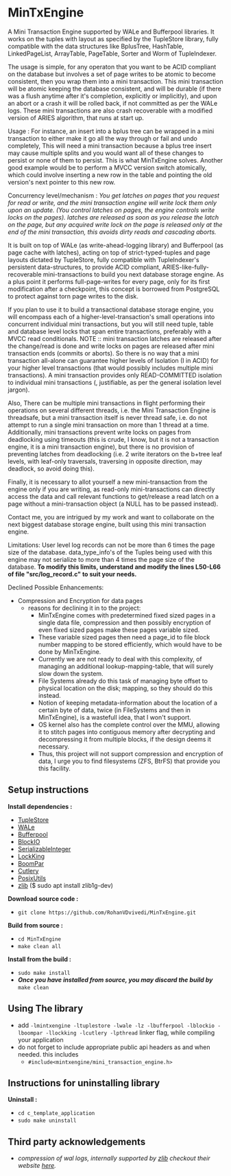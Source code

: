 # MinTxEngine
A Mini Transaction Engine supported by WALe and Bufferpool libraries.
It works on the tuples with layout as specified by the TupleStore library, fully compatible with the data structures like BplusTree, HashTable, LinkedPageList, ArrayTable, PageTable, Sorter and Worm of TupleIndexer.

The usage is simple, for any operaton that you want to be ACID compliant on the database but involves a set of page writes to be atomic to become consistent, then you wrap them into a mini transaction.
This mini transaction will be atomic keeping the database consistent, and will be durable (if there was a flush anytime after it's completion, explicitly or implicitly), and upon an abort or a crash it will be rolled back, if not committed as per the WALe logs.
These mini transactions are also crash recoverable with a modified version of ARIES algorithm, that runs at start up.

Usage : For instance, an insert into a bplus tree can be wrapped in a mini transaction to either make it go all the way through or fail and undo completely, This will need a mini transaction because a bplus tree insert may cause multiple splits and you would want all of these changes to persist or none of them to persist. This is what MinTxEngine solves. Another good example would be to perform a MVCC version switch atomically, which could involve inserting a new row in the table and pointing the old version's next pointer to this new row.

Concurrency level/mechanism : *You get latches on pages that you request for read or write, and the mini transaction engine will write lock them only upon an update. (You control latches on pages, the engine controls write locks on the pages). latches are released as soon as you release the latch on the page, but any acquired write lock on the page is released only at the end of the mini transaction, this avoids dirty reads and cascading aborts.*

It is built on top of WALe (as write-ahead-logging library) and Bufferpool (as page cache with latches), acting on top of strict-typed-tuples and page layouts dictated by TupleStore, fully compatible with TupleIndexer's persistent data-structures, to provide ACID compliant, ARIES-like-fully-recoverable mini-transactions to build you next database storage engine. As a plus point it performs full-page-writes for every page, only for its first modification after a checkpoint, this concept is borrowed from PostgreSQL to protect against torn page writes to the disk.

If you plan to use it to build a transactional database storage engine, you will encompass each of a higher-level-transaction's small operations into concurrent individual mini transactions, but you will still need tuple, table and database level locks that span entire transactions, preferably with a MVCC read conditionals. NOTE :: mini transaction latches are released after the change/read is done and write locks on pages are released after mini transaction ends (commits or aborts). So there is no way that a mini transaction all-alone can guarantee higher levels of Isolation (I in ACID) for your higher level transactions (that would possibly includes multiple mini transactions). A mini transaction provides only READ-COMMITTED isolation to individual mini transactions (, justifiable, as per the general isolation level jargon).

Also, There can be multiple mini transactions in flight performing their operations on several different threads, i.e. the Mini Transaction Engine is threadsafe, but a mini transaction itself is never thread safe, i.e. do not attempt to run a single mini transaction on more than 1 thread at a time. Additionally, mini transactions prevent write locks on pages from deadlocking using timeouts (this is crude, I know, but it is not a transaction engine, it is a mini transaction engine), but there is no provision of preventing latches from deadlocking (i.e. 2 write iterators on the b+tree leaf levels, with leaf-only traversals, traversing in opposite direction, may deadlock, so avoid doing this).

Finally, it is necessary to allot yourself a new mini-transaction from the engine only if you are writing, as read-only mini-transactions can directly access the data and call relevant functions to get/release a read latch on a page without a mini-transaction object (a NULL has to be passed instead).

Contact me, you are intrigued by my work and want to collaborate on the next biggest database storage engine, built using this mini transaction engine.

Limitations:
 User level log records can not be more than 6 times the page size of the database.
 data_type_info's of the Tuples being used with this engine may not serialize to more than 4 times the page size of the database.
 **To modify this limits, understand and modify the lines L50-L66 of file "src/log_record.c" to suit your needs.**

Declined Possible Enhancements:
 * Compression and Encryption for data pages
   * reasons for declining it in to the project:
     * MinTxEngine comes with predetermined fixed sized pages in a single data file, compression and then possibly encryption of even fixed sized pages make these pages variable sized.
     * These variable sized pages then need a page_id to file block number mapping to be stored efficiently, which would have to be done by MinTxEngine.
     * Currently we are not ready to deal with this complexity, of managing an additional lookup-mapping-table, that will surely slow down the system.
     * File Systems already do this task of managing byte offset to physical location on the disk; mapping, so they should do this instead.
     * Notion of keeping metadata-information about the location of a certain byte of data, twice (in FileSystems and then in MinTxEngine), is a wastefull idea, that I won't support.
     * OS kernel also has the complete control over the MMU, allowing it to stitch pages into contiguous memory after decrypting and decompressing it from multiple blocks, if the design deems it necessary.
     * Thus, this project will not support compression and encryption of data, I urge you to find filesystems (ZFS, BtrFS) that provide you this facility.

## Setup instructions
**Install dependencies :**
 * [TupleStore](https://github.com/RohanVDvivedi/TupleStore)
 * [WALe](https://github.com/RohanVDvivedi/WALe)
 * [Bufferpool](https://github.com/RohanVDvivedi/Bufferpool)
 * [BlockIO](https://github.com/RohanVDvivedi/BlockIO)
 * [SerializableInteger](https://github.com/RohanVDvivedi/SerializableInteger)
 * [LockKing](https://github.com/RohanVDvivedi/LockKing)
 * [BoomPar](https://github.com/RohanVDvivedi/BoomPar)
 * [Cutlery](https://github.com/RohanVDvivedi/Cutlery)
 * [PosixUtils](https://github.com/RohanVDvivedi/PosixUtils)
 * [zlib](https://github.com/madler/zlib)      ($ sudo apt install zlib1g-dev)

**Download source code :**
 * `git clone https://github.com/RohanVDvivedi/MinTxEngine.git`

**Build from source :**
 * `cd MinTxEngine`
 * `make clean all`

**Install from the build :**
 * `sudo make install`
 * ***Once you have installed from source, you may discard the build by*** `make clean`

## Using The library
 * add `-lmintxengine -ltuplestore -lwale -lz -lbufferpool -lblockio -lboompar -llockking -lcutlery -lpthread` linker flag, while compiling your application
 * do not forget to include appropriate public api headers as and when needed. this includes
   * `#include<mintxengine/mini_transaction_engine.h>`

## Instructions for uninstalling library

**Uninstall :**
 * `cd c_template_application`
 * `sudo make uninstall`

## Third party acknowledgements
 * *compression of wal logs, internally supported by [zlib](https://github.com/madler/zlib) checkout their website [here](https://zlib.net/).*
